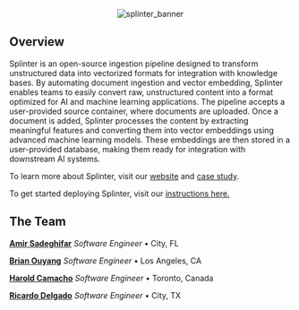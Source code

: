 <p align="center">
  <img src="splinter_logo" alt="splinter_banner">
</p>

## Overview

Splinter is an open-source ingestion pipeline designed to transform unstructured data into vectorized formats for integration with knowledge bases. By automating document ingestion and vector embedding, Splinter enables teams to easily convert raw, unstructured content into a format optimized for AI and machine learning applications.
The pipeline accepts a user-provided source container, where documents are uploaded. Once a document is added, Splinter processes the content by extracting meaningful features and converting them into vector embeddings using advanced machine learning models. These embeddings are then stored in a user-provided database, making them ready for integration with downstream AI systems.

To learn more about Splinter, visit our [website](https://splinter.com/) and [case study](https://splinter.com/case_study).

To get started deploying Splinter, visit our [instructions here.](https://github.com/splinter-app/splinter-infrastructure)

## The Team

**<a href="https://github.com/amirsadeghifar" target="_blank">Amir Sadeghifar</a>** _Software Engineer_ • City, FL

**<a href="https://github.com/bouyang" target="_blank">Brian Ouyang</a>** _Software Engineer_ • Los Angeles, CA

**<a href="https://github.com/camachoh1" target="_blank">Harold Camacho</a>** _Software Engineer_ • Toronto, Canada

**<a href="https://github.com/rgd731" target="_blank">Ricardo Delgado</a>** _Software Engineer_ • City, TX
